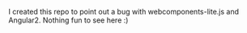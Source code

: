 I created this repo to point out a bug with webcomponents-lite.js and Angular2.
Nothing fun to see here :)
